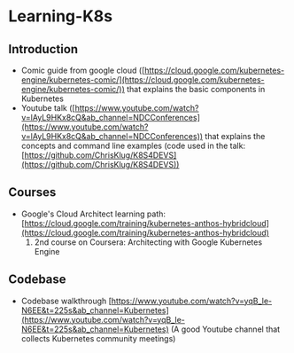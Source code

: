 # Learning-K8s

## Introduction
- Comic guide from google cloud ([https://cloud.google.com/kubernetes-engine/kubernetes-comic/](https://cloud.google.com/kubernetes-engine/kubernetes-comic/)) that explains the basic components in Kubernetes
- Youtube talk ([https://www.youtube.com/watch?v=lAyL9HKx8cQ&ab_channel=NDCConferences](https://www.youtube.com/watch?v=lAyL9HKx8cQ&ab_channel=NDCConferences)) that explains the concepts and command line examples (code used in the talk: [https://github.com/ChrisKlug/K8S4DEVS](https://github.com/ChrisKlug/K8S4DEVS))


## Courses
- Google's Cloud Architect learning path: [https://cloud.google.com/training/kubernetes-anthos-hybridcloud](https://cloud.google.com/training/kubernetes-anthos-hybridcloud)
  1. 2nd course on Coursera: Architecting with Google Kubernetes Engine 


## Codebase
- Codebase walkthrough [https://www.youtube.com/watch?v=yqB_le-N6EE&t=225s&ab_channel=Kubernetes](https://www.youtube.com/watch?v=yqB_le-N6EE&t=225s&ab_channel=Kubernetes) (A good Youtube channel that collects Kubernetes community meetings)
